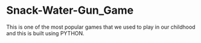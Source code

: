 # Snack-Water-Gun_Game
This is one of the most popular games that we used to play in our childhood and this is built using PYTHON.

